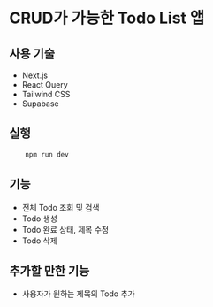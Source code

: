 # CRUD가 가능한 Todo List 앱

## 사용 기술

-   Next.js
-   React Query
-   Tailwind CSS
-   Supabase

## 실행

```bash
    npm run dev
```

## 기능

-   전체 Todo 조회 및 검색
-   Todo 생성
-   Todo 완료 상태, 제목 수정
-   Todo 삭제

## 추가할 만한 기능

-   사용자가 원하는 제목의 Todo 추가
